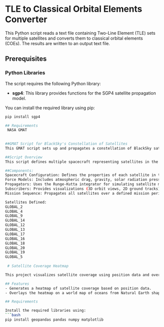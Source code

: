 # TLE to Classical Orbital Elements Converter

This Python script reads a text file containing Two-Line Element (TLE) sets for multiple satellites and converts them to classical orbital elements (COEs). The results are written to an output text file.

## Prerequisites

### Python Libraries

The script requires the following Python library:

- **sgp4**: This library provides functions for the SGP4 satellite propagation model.

You can install the required library using pip:

```bash
pip install sgp4

## Requirements
 NASA GMAT
 
 
##GMAT Script for BlackSky's Constellation of Satellites
This GMAT script sets up and propagates a constellation of BlackSky satellites, incorporating complex force models, custom propagators, and generating visual and textual outputs to analyze satellite behavior.

##Script Overview
This script defines multiple spacecraft representing satellites in the BlackSky constellation, sets up force models for accurate propagation, and generates 3D orbit views, ground tracks, and report files.

##Components:
Spacecraft Configuration: Defines the properties of each satellite in the constellation.
Force Models: Includes atmospheric drag, gravity, solar radiation pressure (SRP), and other physical forces affecting satellite motion.
Propagators: Uses the Runge-Kutta integrator for simulating satellite motion.
Subscribers: Provides visualizations (3D orbit views, 2D ground tracks) and textual reports of satellite data.
Mission Sequence: Propagates all satellites over a defined mission period.

Satellites Defined:
GLOBAL_2
GLOBAL_4
GLOBAL_9
GLOBAL_14
GLOBAL_12
GLOBAL_13
GLOBAL_17
GLOBAL_16
GLOBAL_18
GLOBAL_20
GLOBAL_19
GLOBAL_5
 
 # Satellite Coverage Heatmap

This project visualizes satellite coverage using position data and overlays the coverage heatmap on a world map of the oceans. The map is created using Natural Earth shapefiles.

## Features
- Generates a heatmap of satellite coverage based on position data.
- Overlays the heatmap on a world map of oceans from Natural Earth shapefiles.

## Requirements

Install the required libraries using:
```bash
pip install geopandas pandas numpy matplotlib
